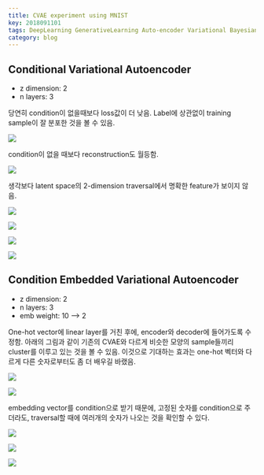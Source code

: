 ```yaml
---
title: CVAE experiment using MNIST
key: 2018091101
tags: DeepLearning GenerativeLearning Auto-encoder Variational Bayesian
category: blog
---
```


## Conditional Variational Autoencoder

- z dimension: 2
- n layers: 3

당연히 condition이 없을때보다 loss값이 더 낮음. Label에 상관없이 training sample이 잘 분포한 것을 볼 수 있음.

![](/assets/images/cvae_exp/cvae.png)

condition이 없을 때보다 reconstruction도 월등함.

![](/assets/images/cvae_exp/cvae_valid.png)

생각보다 latent space의 2-dimension traversal에서 명확한 feature가 보이지 않음.

![](/assets/images/cvae_exp/cvae_travel-1.png)

![](/assets/images/cvae_exp/cvae_travel-2.png)

![](/assets/images/cvae_exp/cvae_travel-5.png)

![](/assets/images/cvae_exp/cvae_travel-9.png)

## Condition Embedded Variational Autoencoder

- z dimension: 2
- n layers: 3
- emb weight: 10 --> 2

One-hot vector에 linear layer를 거친 후에, encoder와 decoder에 들어가도록 수정함. 아래의 그림과 같이 기존의 CVAE와 다르게 비슷한 모양의 sample들끼리 cluster를 이루고 있는 것을 볼 수 있음. 이것으로 기대하는 효과는 one-hot 벡터와 다르게 다른 숫자로부터도 좀 더 배우길 바랬음.

![](/assets/images/cvae_exp/emb_cvae.png)

![](/assets/images/cvae_exp/emb_cvae_valid.png)

embedding vector를 condition으로 받기 때문에, 고정된 숫자를 condition으로 주더라도, traversal할 때에 여러개의 숫자가 나오는 것을 확인할 수 있다.

![](/assets/images/cvae_exp/emb_cvae_travel-1.png)

![](/assets/images/cvae_exp/emb_cvae_travel-2.png)

![](/assets/images/cvae_exp/emb_cvae_travel-3.png)